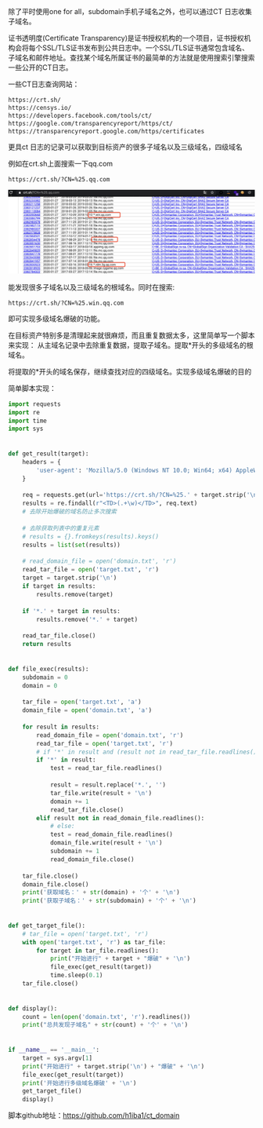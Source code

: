 除了平时使用one for all，subdomain手机子域名之外，也可以通过CT 日志收集子域名。

证书透明度(Certificate Transparency)是证书授权机构的一个项目，证书授权机构会将每个SSL/TLS证书发布到公共日志中。一个SSL/TLS证书通常包含域名、子域名和邮件地址。查找某个域名所属证书的最简单的方法就是使用搜索引擎搜索一些公开的CT日志。

一些CT日志查询网站：

```
https://crt.sh/
https://censys.io/
https://developers.facebook.com/tools/ct/
https://google.com/transparencyreport/https/ct/
https://transparencyreport.google.com/https/certificates
```



更具ct 日志的记录可以获取到目标资产的很多子域名以及三级域名，四级域名

例如在crt.sh上面搜索一下qq.com

```
https://crt.sh/?CN=%25.qq.com
```

![1.1](1.1.png)

能发现很多子域名以及三级域名的根域名。同时在搜索:

```
https://crt.sh/?CN=%25.win.qq.com
```

即可实现多级域名爆破的功能。



在目标资产特别多是清理起来就很麻烦，而且重复数据太多，这里简单写一个脚本来实现：
从主域名记录中去除重复数据，提取子域名。提取*开头的多级域名的根域名。

将提取的*开头的域名保存，继续查找对应的四级域名。实现多级域名爆破的目的

简单脚本实现：

```python
import requests
import re
import time
import sys


def get_result(target):
    headers = {
        'user-agent': 'Mozilla/5.0 (Windows NT 10.0; Win64; x64) AppleWebKit/537.36 (KHTML, like Gecko) Chrome/70.0.3538.77 Safari/537.36',
    }

    req = requests.get(url='https://crt.sh/?CN=%25.' + target.strip('\n'), headers=headers, verify=True)
    results = re.findall(r"<TD>(.+\w)</TD>", req.text)
    # 去除开始爆破的域名防止多次搜索

    # 去除获取列表中的重复元素
    # results = {}.fromkeys(results).keys()
    results = list(set(results))

    # read_domain_file = open('domain.txt', 'r')
    read_tar_file = open('target.txt', 'r')
    target = target.strip('\n')
    if target in results:
        results.remove(target)

    if '*.' + target in results:
        results.remove('*.' + target)

    read_tar_file.close()
    return results


def file_exec(results):
    subdomain = 0
    domain = 0

    tar_file = open('target.txt', 'a')
    domain_file = open('domain.txt', 'a')

    for result in results:
        read_domain_file = open('domain.txt', 'r')
        read_tar_file = open('target.txt', 'r')
        # if '*' in result and (result not in read_tar_file.readlines()):
        if '*' in result:
            test = read_tar_file.readlines()

            result = result.replace('*.', '')
            tar_file.write(result + '\n')
            domain += 1
            read_tar_file.close()
        elif result not in read_domain_file.readlines():
            # else:
            test = read_domain_file.readlines()
            domain_file.write(result + '\n')
            subdomain += 1
            read_domain_file.close()

    tar_file.close()
    domain_file.close()
    print('获取域名：' + str(domain) + '个' + '\n')
    print('获取子域名：' + str(subdomain) + '个' + '\n')


def get_target_file():
    # tar_file = open('target.txt', 'r')
    with open('target.txt', 'r') as tar_file:
        for target in tar_file.readlines():
            print("开始进行" + target + "爆破" + '\n')
            file_exec(get_result(target))
            time.sleep(0.1)
    tar_file.close()


def display():
    count = len(open('domain.txt', 'r').readlines())
    print("总共发现子域名" + str(count) + '个' + '\n')


if __name__ == '__main__':
    target = sys.argv[1]
    print("开始进行" + target.strip('\n') + "爆破" + '\n')
    file_exec(get_result(target))
    print('开始进行多级域名爆破' + '\n')
    get_target_file()
    display()

```



脚本github地址：https://github.com/h1iba1/ct_domain



